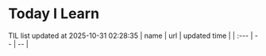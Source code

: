 # Today I Learn 
TIL list updated at 2025-10-31 02:28:35
| name | url | updated time |
| :--- | -- | -- |

